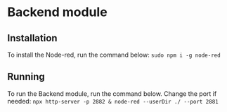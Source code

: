 # Backend module

## Installation

To install the Node-red, run the command below:
```sudo npm i -g node-red```

## Running

To run the Backend module, run the command below. Change the port if needed: 
```npx http-server -p 2882 & node-red --userDir ./ --port 2881```